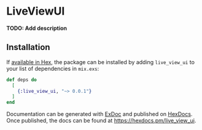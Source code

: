 # LiveViewUI

**TODO: Add description**

## Installation

If [available in Hex](https://hex.pm/docs/publish), the package can be installed
by adding `live_view_ui` to your list of dependencies in `mix.exs`:

```elixir
def deps do
  [
    {:live_view_ui, "~> 0.0.1"}
  ]
end
```

Documentation can be generated with [ExDoc](https://github.com/elixir-lang/ex_doc)
and published on [HexDocs](https://hexdocs.pm). Once published, the docs can
be found at <https://hexdocs.pm/live_view_ui>.
